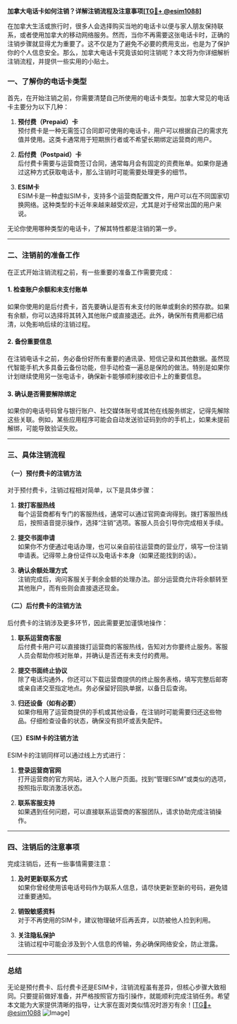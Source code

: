 **加拿大电话卡如何注销？详解注销流程及注意事项[[TG💪+ @esim1088](https://t.me/s/esim1088)]**

在加拿大生活或旅行时，很多人会选择购买当地的电话卡以便与家人朋友保持联系，或者使用加拿大的移动网络服务。然而，当你不再需要这张电话卡时，正确的注销步骤就显得尤为重要了。这不仅是为了避免不必要的费用支出，也是为了保护你的个人信息安全。那么，加拿大电话卡究竟该如何注销呢？本文将为你详细解析注销流程，并提供一些实用的小贴士。

### 一、了解你的电话卡类型

首先，在开始注销之前，你需要清楚自己所使用的电话卡类型。加拿大常见的电话卡主要分为以下几种：

1. **预付费（Prepaid）卡**  
   预付费卡是一种无需签订合同即可使用的电话卡，用户可以根据自己的需求充值并使用。这类卡通常用于短期旅行者或不希望长期绑定运营商的用户。

2. **后付费（Postpaid）卡**  
   后付费卡需要与运营商签订合同，通常每月会有固定的资费账单。如果你是通过这种方式获取电话卡，那么注销时可能需要处理更多的细节。

3. **ESIM卡**  
   ESIM卡是一种虚拟SIM卡，支持多个运营商配置文件，用户可以在不同国家切换网络。这种类型的卡近年来越来越受欢迎，尤其是对于经常出国的用户来说。

无论你使用哪种类型的电话卡，了解其特性都是注销的第一步。

---

### 二、注销前的准备工作

在正式开始注销流程之前，有一些重要的准备工作需要完成：

#### 1. 检查账户余额和未支付账单
如果你使用的是后付费卡，首先要确认是否有未支付的账单或剩余的预存款。如果有余额，你可以选择将其转入其他账户或直接退还。此外，确保所有费用都已结清，以免影响后续的注销过程。

#### 2. 备份重要信息
在注销电话卡之前，务必备份好所有重要的通讯录、短信记录和其他数据。虽然现代智能手机大多具备云备份功能，但手动检查一遍总是保险的做法。特别是如果你计划继续使用另一张电话卡，确保新卡能够顺利接收旧卡上的重要信息。

#### 3. 确认是否需要解除绑定
如果你的电话号码曾与银行账户、社交媒体账号或其他在线服务绑定，记得先解除这些关联。例如，某些应用程序可能会自动发送验证码到你的手机上，如果未提前解绑，可能导致验证失败。

---

### 三、具体注销流程

#### （一）预付费卡的注销方法

对于预付费卡，注销过程相对简单，以下是具体步骤：

1. **拨打客服热线**  
   每个运营商都有专门的客服热线，通常可以通过官网查询得到。拨打客服热线后，按照语音提示操作，选择“注销”选项。客服人员会引导你完成相关手续。

2. **提交书面申请**  
   如果你不方便通过电话办理，也可以亲自前往运营商的营业厅，填写一份注销申请表。记得带上身份证件以及电话卡本身（如果还能找到的话）。

3. **确认余额处理方式**  
   注销完成后，询问客服关于剩余金额的处理办法。部分运营商允许将余额转至其他账户，而有些则会直接退还现金。

#### （二）后付费卡的注销方法

后付费卡的注销涉及更多环节，因此需要更加谨慎地操作：

1. **联系运营商客服**  
   后付费卡用户可以直接拨打运营商的客服热线，告知对方你要终止服务。客服人员会帮助你核对账单，并确认是否还有未支付的费用。

2. **提交书面终止协议**  
   除了电话沟通外，你还可以下载运营商提供的终止服务表格，填写完整后邮寄或亲自递交至指定地点。务必保留好回执单据，以备日后查询。

3. **归还设备（如有必要）**  
   如果你租用了运营商提供的手机或其他设备，在注销时可能需要归还这些物品。仔细检查设备的状态，确保没有损坏或丢失配件。

#### （三）ESIM卡的注销方法

ESIM卡的注销同样可以通过线上方式进行：

1. **登录运营商官网**  
   打开运营商的官方网站，进入个人账户页面。找到“管理ESIM”或类似的选项，按照指示取消激活状态。

2. **联系客服支持**  
   如果遇到任何问题，可以直接联系运营商的客服团队，请求协助完成注销操作。

---

### 四、注销后的注意事项

完成注销后，还有一些事情需要注意：

1. **及时更新联系方式**  
   如果你曾经使用该电话号码作为联系人信息，请尽快更新至新的号码，避免错过重要通知。

2. **销毁敏感资料**  
   对于不再使用的SIM卡，建议物理破坏后再丢弃，以防被他人捡到利用。

3. **关注隐私保护**  
   注销过程中可能会涉及到个人信息的传输，务必确保网络安全，防止泄露。

---

### 总结

无论是预付费卡、后付费卡还是ESIM卡，注销流程虽有差异，但核心步骤大致相同。只要提前做好准备，并严格按照官方指引操作，就能顺利完成注销任务。希望本文能为大家提供清晰的指导，让大家在面对类似情况时游刃有余！[[TG💪+ @esim1088](https://t.me/s/esim1088) ![Image](https://i.postimg.cc/4NQfJmqS/Snipaste-2025-05-13-00-14-12.png)]